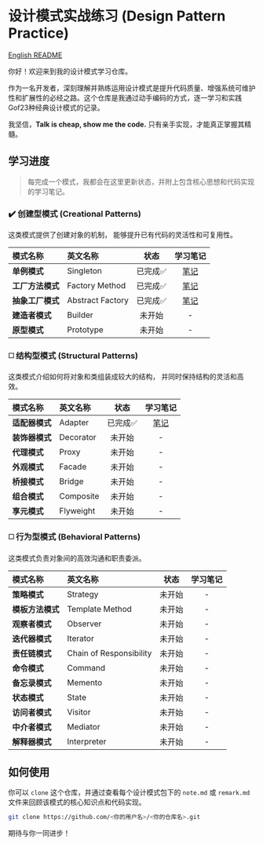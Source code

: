 # 设计模式实战练习 (Design Pattern Practice)

[English README](./README_EN.md)

你好！欢迎来到我的设计模式学习仓库。

作为一名开发者，深刻理解并熟练运用设计模式是提升代码质量、增强系统可维护性和扩展性的必经之路。这个仓库是我通过动手编码的方式，逐一学习和实践Gof23种经典设计模式的记录。

我坚信，**Talk is cheap, show me the code.** 只有亲手实现，才能真正掌握其精髓。

## 学习进度

> 每完成一个模式，我都会在这里更新状态，并附上包含核心思想和代码实现的学习笔记。

### ✔️ 创建型模式 (Creational Patterns)

这类模式提供了创建对象的机制， 能够提升已有代码的灵活性和可复用性。

| 模式名称 | 英文名称 | 状态 | 学习笔记 |
| :--- | :--- | :---: | :---: |
| **单例模式** | Singleton | 已完成✅ | [笔记](./src/singleton/remark.md) |
| **工厂方法模式** | Factory Method | 已完成✅ | [笔记](./src/factorymethod/note.md) |
| **抽象工厂模式** | Abstract Factory | 已完成✅ | [笔记](./src/abstractfactory/note.md) |
| **建造者模式** | Builder | 未开始 | - |
| **原型模式** | Prototype | 未开始 | - |

### ◻️ 结构型模式 (Structural Patterns)

这类模式介绍如何将对象和类组装成较大的结构， 并同时保持结构的灵活和高效。

| 模式名称 | 英文名称 | 状态 | 学习笔记 |
| :--- | :--- | :---: | :---: |
| **适配器模式** | Adapter | 已完成✅ | [笔记](./src/adapter/note.md) |
| **装饰器模式** | Decorator | 未开始 | - |
| **代理模式** | Proxy | 未开始 | - |
| **外观模式** | Facade | 未开始 | - |
| **桥接模式** | Bridge | 未开始 | - |
| **组合模式** | Composite | 未开始 | - |
| **享元模式** | Flyweight | 未开始 | - |

### ◻️ 行为型模式 (Behavioral Patterns)

这类模式负责对象间的高效沟通和职责委派。

| 模式名称 | 英文名称 | 状态 | 学习笔记 |
| :--- | :--- | :---: | :---: |
| **策略模式** | Strategy | 未开始 | - |
| **模板方法模式** | Template Method | 未开始 | - |
| **观察者模式** | Observer | 未开始 | - |
| **迭代器模式** | Iterator | 未开始 | - |
| **责任链模式** | Chain of Responsibility | 未开始 | - |
| **命令模式** | Command | 未开始 | - |
| **备忘录模式** | Memento | 未开始 | - |
| **状态模式** | State | 未开始 | - |
| **访问者模式** | Visitor | 未开始 | - |
| **中介者模式** | Mediator | 未开始 | - |
| **解释器模式** | Interpreter | 未开始 | - |

## 如何使用

你可以 `clone` 这个仓库，并通过查看每个设计模式包下的 `note.md` 或 `remark.md` 文件来回顾该模式的核心知识点和代码实现。

```bash
git clone https://github.com/<你的用户名>/<你的仓库名>.git
```

期待与你一同进步！
